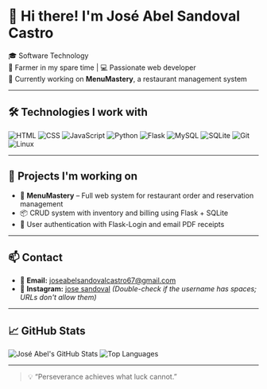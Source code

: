# 👋 Hi there! I'm José Abel Sandoval Castro

🎓 Software Technology   
🌿 Farmer in my spare time | 💻 Passionate web developer  
🚀 Currently working on **MenuMastery**, a restaurant management system

---

## 🛠️ Technologies I work with
![HTML](https://img.shields.io/badge/-HTML5-E34F26?style=flat&logo=html5&logoColor=white)
![CSS](https://img.shields.io/badge/-CSS3-1572B6?style=flat&logo=css3)
![JavaScript](https://img.shields.io/badge/-JavaScript-F7DF1E?style=flat&logo=javascript&logoColor=black)
![Python](https://img.shields.io/badge/-Python-3776AB?style=flat&logo=python&logoColor=white)
![Flask](https://img.shields.io/badge/-Flask-000000?style=flat&logo=flask)
![MySQL](https://img.shields.io/badge/-MySQL-4479A1?style=flat&logo=mysql)
![SQLite](https://img.shields.io/badge/-SQLite-003B57?style=flat&logo=sqlite)
![Git](https://img.shields.io/badge/-Git-F05032?style=flat&logo=git&logoColor=white)
![Linux](https://img.shields.io/badge/-Linux-FCC624?style=flat&logo=linux&logoColor=black)

---

## 🧠 Projects I'm working on
- 🔧 **MenuMastery** – Full web system for restaurant order and reservation management
- 📦 CRUD system with inventory and billing using Flask + SQLite
- 🔐 User authentication with Flask-Login and email PDF receipts

---

## 📫 Contact
- 📧 **Email:** joseabelsandovalcastro67@gmail.com  
- 📸 **Instagram:** [jose sandoval](https://www.instagram.com/jose%20sandoval) *(Double-check if the username has spaces; URLs don't allow them)*

---

## 📈 GitHub Stats
![José Abel's GitHub Stats](https://github-readme-stats.vercel.app/api?username=joseabel&show_icons=true&theme=radical)
![Top Languages](https://github-readme-stats.vercel.app/api/top-langs/?username=joseabel&layout=compact&theme=radical)

---

> 💡 “Perseverance achieves what luck cannot.”
